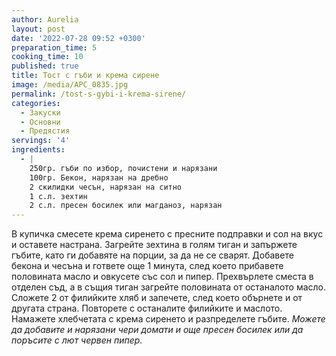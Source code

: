 ```yaml
---
author: Aurelia
layout: post
date: '2022-07-28 09:52 +0300'
preparation_time: 5
cooking_time: 10
published: true
title: Тост с гъби и крема сирене
image: /media/APC_0835.jpg
permalink: /tost-s-gybi-i-krema-sirene/
categories:
  - Закуски
  - Основни
  - Предястия
servings: '4'
ingredients:
  - |
    250гр. гъби по избор, почистени и нарязани
    100гр. Бекон, нарязан на дребно
    2 скилидки чесън, нарязан на ситно
    1 с.л. зехтин 
    2 с.л. пресен босилек или магданоз, нарязан
---
```

В купичка смесете крема сиренето с пресните подправки и сол на вкус и оставете настрана.
Загрейте зехтина в голям тиган и запържете гъбите, като ги добавяте на порции, за да не се сварят. 
Добавете бекона и чесъна и гответе още 1 минута, след което прибавете половината масло и овкусете със сол и пипер.
Прехвърлете сместа в отделен съд, а в същия тиган загрейте половината от останалото масло. Сложете 2 от филийките хляб и запечете, след което обърнете и от другата страна. Повторете с останалите филийките и маслото.
Намажете хлебчетата с крема сиренето и разпределете гъбите.
_Можете да добавите и нарязани чери домати и още пресен босилек или да поръсите с лют червен пипер._
